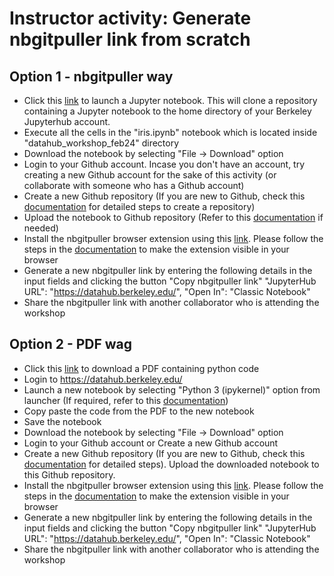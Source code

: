 # Instructor activity: Generate nbgitpuller link from scratch

## Option 1 - nbgitpuller way
 
- Click this [link](https://datahub.berkeley.edu/hub/user-redirect/git-pull?repo=https%3A%2F%2Fgithub.com%2Fds-modules%2FDatahub-Workshop&branch=main&urlpath=tree%2FDatahub-Workshop%2Firis.ipynb) to launch a Jupyter notebook. This will clone a repository containing a Jupyter notebook to the home directory of your Berkeley Jupyterhub account.
- Execute all the cells in the "iris.ipynb" notebook which is located inside "datahub_workshop_feb24" directory
- Download the notebook by selecting "File -> Download" option
- Login to your Github account. Incase you don't have an account, try creating a new Github account for the sake of this activity (or collaborate with someone who has a Github account)
- Create a new Github repository (If you are new to Github, check this [documentation](https://docs.github.com/en/repositories/creating-and-managing-repositories/quickstart-for-repositories) for detailed steps to create a repository) 
- Upload the notebook to Github repository (Refer to this [documentation](https://ds-modules.github.io/curriculum-guide/workflow/pushing-to-github.html?highlight=upload#using-the-web-interface) if needed)
- Install the nbgitpuller browser extension using this [link](https://chromewebstore.google.com/detail/datahub-link-generator/lnaihiajhgbdabdnghflmjnamjkojpke?hl=en&authuser=1). Please follow the steps in the [documentation](https://ds-modules.github.io/curriculum-guide/workflow/distributing-notebooks.html?highlight=nbgitpuller#nbgitpuller-plugin) to make the extension visible in your browser
- Generate a new nbgitpuller link by entering the following details in the input fields and clicking the button "Copy nbgitpuller link"
"JupyterHub URL": "https://datahub.berkeley.edu/", 
"Open In": "Classic Notebook"
- Share the nbgitpuller link with another collaborator who is attending the workshop


## Option 2 - PDF wag

- Click this [link](https://drive.google.com/drive/u/1/folders/12qOYTF3JELjBuofxsC4ktLBZFt2GD1TG) to download a PDF containing python code
- Login to https://datahub.berkeley.edu/
- Launch a new notebook by selecting "Python 3 (ipykernel)" option from launcher (If required, refer to this [documentation](https://ds-modules.github.io/curriculum-guide/workflow/creating-notebooks.html?highlight=notebook#create-a-blank-notebook))
- Copy paste the code from the PDF to the new notebook
- Save the notebook
- Download the notebook by selecting "File -> Download" option
- Login to your Github account or Create a new Github account
- Create a new Github repository (If you are new to Github, check this [documentation](https://docs.github.com/en/repositories/creating-and-managing-repositories/quickstart-for-repositories) for detailed steps). Upload the downloaded notebook to this Github repository.
- Install the nbgitpuller browser extension using this [link](https://chromewebstore.google.com/detail/datahub-link-generator/lnaihiajhgbdabdnghflmjnamjkojpke?hl=en&authuser=1). Please follow the steps in the [documentation](https://ds-modules.github.io/curriculum-guide/workflow/distributing-notebooks.html?highlight=nbgitpuller#nbgitpuller-plugin) to make the extension visible in your browser
- Generate a new nbgitpuller link by entering the following details in the input fields and clicking the button "Copy nbgitpuller link"
"JupyterHub URL": "https://datahub.berkeley.edu/", 
"Open In": "Classic Notebook"
- Share the nbgitpuller link with another collaborator who is attending the workshop


